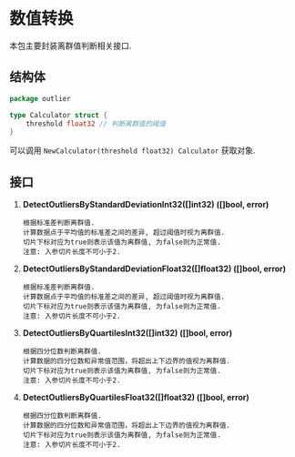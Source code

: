 # 数值转换

本包主要封装离群值判断相关接口.

## 结构体

```go
package outlier

type Calculator struct {
	threshold float32 // 判断离群值的阈值
}

```

可以调用 ```NewCalculator(threshold float32) Calculator``` 获取对象.

## 接口

1. **DetectOutliersByStandardDeviationInt32([]int32) ([]bool, error)**
    ```text
    根据标准差判断离群值.
    计算数据点于平均值的标准差之间的差异, 超过阈值时视为离群值.
    切片下标对应为true则表示该值为离群值, 为false则为正常值.
    注意: 入参切片长度不可小于2.
    ```
2. **DetectOutliersByStandardDeviationFloat32([]float32) ([]bool, error)**
    ```text
    根据标准差判断离群值.
    计算数据点于平均值的标准差之间的差异, 超过阈值时视为离群值.
    切片下标对应为true则表示该值为离群值, 为false则为正常值.
    注意: 入参切片长度不可小于2.
    ```
3. **DetectOutliersByQuartilesInt32([]int32) ([]bool, error)**
    ```text
    根据四分位数判断离群值.
    计算数据的四分位数和异常值范围，将超出上下边界的值视为离群值.
    切片下标对应为true则表示该值为离群值, 为false则为正常值.
    注意: 入参切片长度不可小于2.
    ```
4. **DetectOutliersByQuartilesFloat32([]float32) ([]bool, error)**
    ```text
    根据四分位数判断离群值.
    计算数据的四分位数和异常值范围，将超出上下边界的值视为离群值.
    切片下标对应为true则表示该值为离群值, 为false则为正常值.
    注意: 入参切片长度不可小于2.
    ```